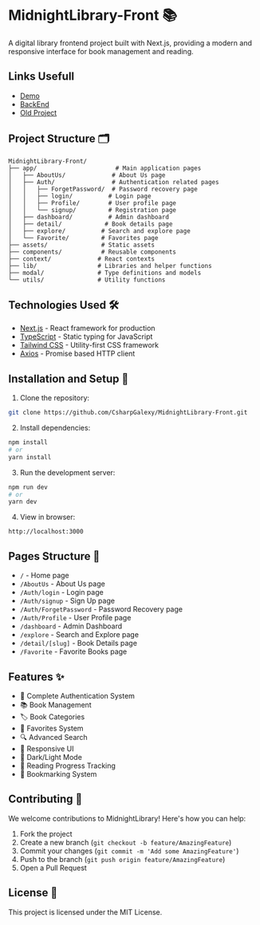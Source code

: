 # MidnightLibrary-Front 📚

A digital library frontend project built with Next.js, providing a modern and responsive interface for book management and reading.

## Links Usefull

- [Demo](https://midnightlibraryteam.onrender.com/)
- [BackEnd](https://github.com/CsharpGalexy/MidnightLibrary-Back)
- [Old Project](https://github.com/abolfazlshs80/TeamLibrary)


## Project Structure 🗂️

```
MidnightLibrary-Front/
├── app/                      # Main application pages
│   ├── AboutUs/             # About Us page
│   ├── Auth/                # Authentication related pages
│   │   ├── ForgetPassword/  # Password recovery page
│   │   ├── login/          # Login page
│   │   ├── Profile/        # User profile page
│   │   └── signup/         # Registration page
│   ├── dashboard/          # Admin dashboard
│   ├── detail/            # Book details page
│   ├── explore/          # Search and explore page
│   └── Favorite/         # Favorites page
├── assets/               # Static assets
├── components/           # Reusable components
├── context/             # React contexts
├── lib/                 # Libraries and helper functions
├── modal/               # Type definitions and models
└── utils/               # Utility functions
```

## Technologies Used 🛠️

- [Next.js](https://nextjs.org/) - React framework for production
- [TypeScript](https://www.typescriptlang.org/) - Static typing for JavaScript
- [Tailwind CSS](https://tailwindcss.com/) - Utility-first CSS framework
- [Axios](https://axios-http.com/) - Promise based HTTP client

## Installation and Setup 🚀

1. Clone the repository:
```bash
git clone https://github.com/CsharpGalexy/MidnightLibrary-Front.git
```

2. Install dependencies:
```bash
npm install
# or
yarn install
```

3. Run the development server:
```bash
npm run dev
# or
yarn dev
```

4. View in browser:
```
http://localhost:3000
```

## Pages Structure 📄

- `/` - Home page
- `/AboutUs` - About Us page
- `/Auth/login` - Login page
- `/Auth/signup` - Sign Up page
- `/Auth/ForgetPassword` - Password Recovery page
- `/Auth/Profile` - User Profile page
- `/dashboard` - Admin Dashboard
- `/explore` - Search and Explore page
- `/detail/[slug]` - Book Details page
- `/Favorite` - Favorite Books page

## Features ✨

- 🔐 Complete Authentication System
- 📚 Book Management
- 🏷️ Book Categories
- 💖 Favorites System
- 🔍 Advanced Search
- 📱 Responsive UI
- 🌙 Dark/Light Mode
- 📖 Reading Progress Tracking
- 🔖 Bookmarking System

## Contributing 🤝

We welcome contributions to MidnightLibrary! Here's how you can help:

1. Fork the project
2. Create a new branch (`git checkout -b feature/AmazingFeature`)
3. Commit your changes (`git commit -m 'Add some AmazingFeature'`)
4. Push to the branch (`git push origin feature/AmazingFeature`)
5. Open a Pull Request

## License 📄

This project is licensed under the MIT License.
